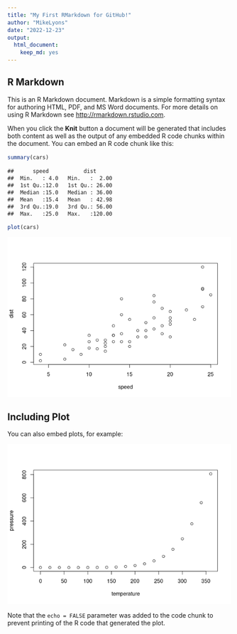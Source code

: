 ```yaml
---
title: "My First RMarkdown for GitHub!"
author: "MikeLyons"
date: "2022-12-23"
output: 
  html_document: 
    keep_md: yes
---
```




## R Markdown

This is an R Markdown document. Markdown is a simple formatting syntax for authoring HTML, PDF, and MS Word documents. For more details on using R Markdown see <http://rmarkdown.rstudio.com>.

When you click the **Knit** button a document will be generated that includes both content as well as the output of any embedded R code chunks within the document. You can embed an R code chunk like this:


```r
summary(cars)
```

```
##      speed           dist       
##  Min.   : 4.0   Min.   :  2.00  
##  1st Qu.:12.0   1st Qu.: 26.00  
##  Median :15.0   Median : 36.00  
##  Mean   :15.4   Mean   : 42.98  
##  3rd Qu.:19.0   3rd Qu.: 56.00  
##  Max.   :25.0   Max.   :120.00
```


```r
plot(cars)
```

![](my_first_rmarkdown_for_github_files/figure-html/unnamed-chunk-1-1.png)<!-- -->


## Including Plot

You can also embed plots, for example:

![](my_first_rmarkdown_for_github_files/figure-html/pressure-1.png)<!-- -->

Note that the `echo = FALSE` parameter was added to the code chunk to prevent printing of the R code that generated the plot.
